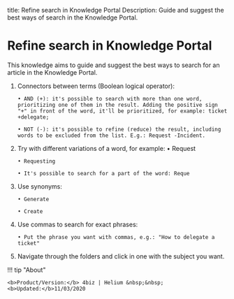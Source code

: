 title: Refine search in Knowledge Portal
Description: Guide and suggest the best ways of search in the Knowledge Portal. 

# Refine search in Knowledge Portal

This knowledge aims to guide and suggest the best ways to search for an article in the Knowledge Portal.

1.	Connectors between terms (Boolean logical operator):

        • AND (+): it's possible to search with more than one word, prioritizing one of them in the result. Adding the positive sign "+" in front of the word, it'll be prioritized, for example: ticket +delegate;

        • NOT (-): it's possible to refine (reduce) the result, including words to be excluded from the list. E.g.: Request -Incident.

2.	Try with different variations of a word, for example:
        • Request

        • Requesting

        • It's possible to search for a part of the word: Reque

3.	Use synonyms:

        • Generate

        • Create

4.	Use commas to search for exact phrases:

        • Put the phrase you want with commas, e.g.: "How to delegate a ticket"

5.	Navigate through the folders and click in one with the subject you want.



!!! tip "About"

    <b>Product/Version:</b> 4biz | Helium &nbsp;&nbsp;
    <b>Updated:</b>11/03/2020
